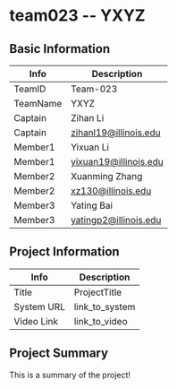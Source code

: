 # team023 -- YXYZ

## Basic Information

|   Info      |        Description     |
| ----------- | ---------------------- |
| TeamID      |        Team-023        |
| TeamName    |        YXYZ            |
| Captain     |       Zihan Li         |
| Captain     |   zihanl19@illinois.edu |
| Member1     |       Yixuan Li          |
| Member1     |    yixuan19@illinois.edu   |
| Member2     |        Xuanming Zhang      |
| Member2     |   xz130@illinois.edu  |
| Member3     |        Yating Bai        |
| Member3     |   yatingp2@illinois.edu  |

## Project Information

|   Info      |        Description     |
| ----------- | ---------------------- |
|  Title      |       ProjectTitle     |
| System URL  |      link_to_system    |
| Video Link  |      link_to_video     |

## Project Summary

This is a summary of the project!
